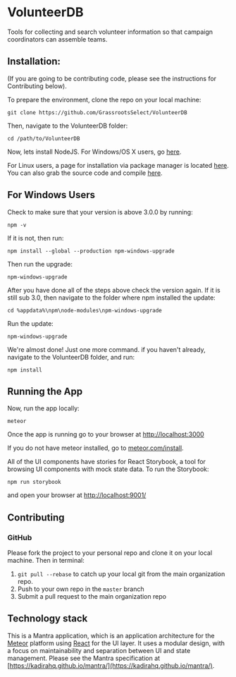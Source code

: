 # VolunteerDB

Tools for collecting and search volunteer information so that campaign coordinators can assemble teams.

## Installation:

(If you are going to be contributing code, please see the instructions for Contributing below).

To prepare the environment, clone the repo on your local machine:
```
git clone https://github.com/GrassrootsSelect/VolunteerDB
```

Then, navigate to the VolunteerDB folder:
```
cd /path/to/VolunteerDB
```
Now, lets install NodeJS. For Windows/OS X users, go [here](https://nodejs.org/en/download/).

For Linux users, a page for installation via package manager is located [here](https://nodejs.org/en/download/package-manager/). You can also grab the source code and compile [here](https://nodejs.org/en/download/).

## For Windows Users

Check to make sure that your version is above 3.0.0 by running:
```
npm -v
```
If it is not, then run:
```
npm install --global --production npm-windows-upgrade
```
Then run the upgrade:
```
npm-windows-upgrade
```
After you have done all of the steps above check the version again. If it is still sub 3.0, then navigate to the folder where npm installed the update:
```
cd %appdata%\npm\node-modules\npm-windows-upgrade
```
Run the update:
```
npm-windows-upgrade
```
We're almost done! Just one more command. if you haven't already, navigate to the VolunteerDB folder, and run:
```
npm install
```

## Running the App

Now, run the app locally:

```
meteor
```

Once the app is running go to your browser at [http://localhost:3000](localhost:3000)

If you do not have meteor installed, go to [meteor.com/install](https://meteor.com/install).

All of the UI components have stories for React Storybook, a tool for browsing UI components with mock state data. To run the Storybook:

```
npm run storybook
```

and open your browser at [http://localhost:9001/](http://localhost:9001/)

## Contributing

### GitHub

Please fork the project to your personal repo and clone it on your local machine. Then in terminal:

1. `git pull --rebase` to catch up your local git from the main organization repo.
1. Push to your own repo in the `master` branch
1. Submit a pull request to the main organization repo


## Technology stack

This is a Mantra application, which is an application architecture for the [Meteor](meteor.com) platform using [React](reactjs.com) for the UI layer. It uses a modular design, with a focus on maintainability and separation between UI and state management. Please see the Mantra specification at [https://kadirahq.github.io/mantra/](https://kadirahq.github.io/mantra/).
